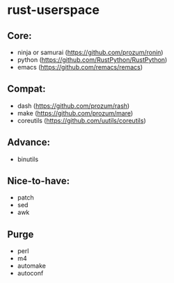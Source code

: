 # rust-userspace

## Core:
* ninja or samurai (https://github.com/prozum/ronin)
* python (https://github.com/RustPython/RustPython)
* emacs (https://github.com/remacs/remacs)

## Compat:
* dash (https://github.com/prozum/rash)
* make (https://github.com/prozum/mare)
* coreutils (https://github.com/uutils/coreutils)

## Advance:
* binutils

## Nice-to-have:
* patch
* sed
* awk

## Purge
* perl
* m4
* automake
* autoconf
